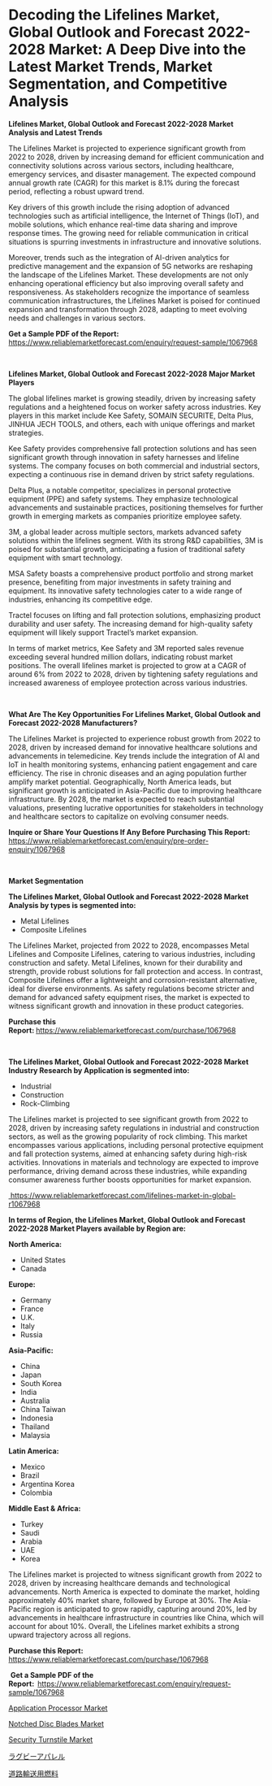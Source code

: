 <p><h1>Decoding the Lifelines Market, Global Outlook and Forecast 2022-2028 Market: A Deep Dive into the Latest Market Trends, Market Segmentation, and Competitive Analysis</h1></p><p><strong>Lifelines Market, Global Outlook and Forecast 2022-2028 Market Analysis and Latest Trends</strong></p>
<p><p>The Lifelines Market is projected to experience significant growth from 2022 to 2028, driven by increasing demand for efficient communication and connectivity solutions across various sectors, including healthcare, emergency services, and disaster management. The expected compound annual growth rate (CAGR) for this market is 8.1% during the forecast period, reflecting a robust upward trend.</p><p>Key drivers of this growth include the rising adoption of advanced technologies such as artificial intelligence, the Internet of Things (IoT), and mobile solutions, which enhance real-time data sharing and improve response times. The growing need for reliable communication in critical situations is spurring investments in infrastructure and innovative solutions.</p><p>Moreover, trends such as the integration of AI-driven analytics for predictive management and the expansion of 5G networks are reshaping the landscape of the Lifelines Market. These developments are not only enhancing operational efficiency but also improving overall safety and responsiveness. As stakeholders recognize the importance of seamless communication infrastructures, the Lifelines Market is poised for continued expansion and transformation through 2028, adapting to meet evolving needs and challenges in various sectors.</p></p>
<p><strong>Get a Sample PDF of the Report:&nbsp;</strong> <a href="https://www.reliablemarketforecast.com/enquiry/request-sample/1067968">https://www.reliablemarketforecast.com/enquiry/request-sample/1067968</a></p>
<p>&nbsp;</p>
<p><strong>Lifelines Market, Global Outlook and Forecast 2022-2028 Major Market Players</strong></p>
<p><p>The global lifelines market is growing steadily, driven by increasing safety regulations and a heightened focus on worker safety across industries. Key players in this market include Kee Safety, SOMAIN SECURITE, Delta Plus, JINHUA JECH TOOLS, and others, each with unique offerings and market strategies.</p><p>Kee Safety provides comprehensive fall protection solutions and has seen significant growth through innovation in safety harnesses and lifeline systems. The company focuses on both commercial and industrial sectors, expecting a continuous rise in demand driven by strict safety regulations.</p><p>Delta Plus, a notable competitor, specializes in personal protective equipment (PPE) and safety systems. They emphasize technological advancements and sustainable practices, positioning themselves for further growth in emerging markets as companies prioritize employee safety.</p><p>3M, a global leader across multiple sectors, markets advanced safety solutions within the lifelines segment. With its strong R&D capabilities, 3M is poised for substantial growth, anticipating a fusion of traditional safety equipment with smart technology.</p><p>MSA Safety boasts a comprehensive product portfolio and strong market presence, benefiting from major investments in safety training and equipment. Its innovative safety technologies cater to a wide range of industries, enhancing its competitive edge.</p><p>Tractel focuses on lifting and fall protection solutions, emphasizing product durability and user safety. The increasing demand for high-quality safety equipment will likely support Tractel’s market expansion.</p><p>In terms of market metrics, Kee Safety and 3M reported sales revenue exceeding several hundred million dollars, indicating robust market positions. The overall lifelines market is projected to grow at a CAGR of around 6% from 2022 to 2028, driven by tightening safety regulations and increased awareness of employee protection across various industries.</p></p>
<p>&nbsp;</p>
<p><strong>What Are The Key Opportunities For Lifelines Market, Global Outlook and Forecast 2022-2028 Manufacturers?</strong></p>
<p><p>The Lifelines Market is projected to experience robust growth from 2022 to 2028, driven by increased demand for innovative healthcare solutions and advancements in telemedicine. Key trends include the integration of AI and IoT in health monitoring systems, enhancing patient engagement and care efficiency. The rise in chronic diseases and an aging population further amplify market potential. Geographically, North America leads, but significant growth is anticipated in Asia-Pacific due to improving healthcare infrastructure. By 2028, the market is expected to reach substantial valuations, presenting lucrative opportunities for stakeholders in technology and healthcare sectors to capitalize on evolving consumer needs.</p></p>
<p><strong>Inquire or Share Your Questions If Any Before Purchasing This Report:</strong> <a href="https://www.reliablemarketforecast.com/enquiry/pre-order-enquiry/1067968">https://www.reliablemarketforecast.com/enquiry/pre-order-enquiry/1067968</a></p>
<p>&nbsp;</p>
<p><strong>Market Segmentation</strong></p>
<p><strong>The Lifelines Market, Global Outlook and Forecast 2022-2028 Market Analysis by types is segmented into:</strong></p>
<p><ul><li>Metal Lifelines</li><li>Composite Lifelines</li></ul></p>
<p><p>The Lifelines Market, projected from 2022 to 2028, encompasses Metal Lifelines and Composite Lifelines, catering to various industries, including construction and safety. Metal Lifelines, known for their durability and strength, provide robust solutions for fall protection and access. In contrast, Composite Lifelines offer a lightweight and corrosion-resistant alternative, ideal for diverse environments. As safety regulations become stricter and demand for advanced safety equipment rises, the market is expected to witness significant growth and innovation in these product categories.</p></p>
<p><strong>Purchase this Report:&nbsp;</strong><a href="https://www.reliablemarketforecast.com/purchase/1067968">https://www.reliablemarketforecast.com/purchase/1067968</a></p>
<p>&nbsp;</p>
<p><strong>The Lifelines Market, Global Outlook and Forecast 2022-2028 Market Industry Research by Application is segmented into:</strong></p>
<p><ul><li>Industrial</li><li>Construction</li><li>Rock-Climbing</li></ul></p>
<p><p>The Lifelines market is projected to see significant growth from 2022 to 2028, driven by increasing safety regulations in industrial and construction sectors, as well as the growing popularity of rock climbing. This market encompasses various applications, including personal protective equipment and fall protection systems, aimed at enhancing safety during high-risk activities. Innovations in materials and technology are expected to improve performance, driving demand across these industries, while expanding consumer awareness further boosts opportunities for market expansion.</p></p>
<p><a href="https://www.reliablemarketforecast.com/lifelines-market-in-global-r1067968">&nbsp;https://www.reliablemarketforecast.com/lifelines-market-in-global-r1067968</a></p>
<p><strong>In terms of Region, the Lifelines Market, Global Outlook and Forecast 2022-2028 Market Players available by Region are:</strong></p>
<p>
    <p> <strong> North America: </strong>
        <ul>
            <li>United States</li>
            <li>Canada</li>
        </ul>
        </p> 
    <p> <strong> Europe: </strong>
        <ul>
            <li>Germany</li>
            <li>France</li>
            <li>U.K.</li>
            <li>Italy</li>
            <li>Russia</li>
        </ul>
        </p> 
    <p> <strong> Asia-Pacific: </strong>
        <ul>
            <li>China</li>
            <li>Japan</li>
            <li>South Korea</li>
            <li>India</li>
            <li>Australia</li>
            <li>China Taiwan</li>
            <li>Indonesia</li>
            <li>Thailand</li>
            <li>Malaysia</li>
        </ul>
        </p> 
    <p> <strong> Latin America: </strong>
        <ul>
            <li>Mexico</li>
            <li>Brazil</li>
            <li>Argentina Korea</li>
            <li>Colombia</li>
        </ul>
        </p> 
    <p> <strong> Middle East & Africa: </strong>
        <ul>
            <li>Turkey</li>
            <li>Saudi</li>
            <li>Arabia</li>
            <li>UAE</li>
            <li>Korea</li>
        </ul>
    </p>
    </p>
<p><p>The Lifelines market is projected to witness significant growth from 2022 to 2028, driven by increasing healthcare demands and technological advancements. North America is expected to dominate the market, holding approximately 40% market share, followed by Europe at 30%. The Asia-Pacific region is anticipated to grow rapidly, capturing around 20%, led by advancements in healthcare infrastructure in countries like China, which will account for about 10%. Overall, the Lifelines market exhibits a strong upward trajectory across all regions.</p></p>
<p><strong>Purchase this Report: </strong><a href="https://www.reliablemarketforecast.com/purchase/1067968">https://www.reliablemarketforecast.com/purchase/1067968</a></p>
<p>&nbsp;<strong>Get a Sample PDF of the Report:&nbsp;&nbsp;</strong><a href="https://www.reliablemarketforecast.com/enquiry/request-sample/1067968">https://www.reliablemarketforecast.com/enquiry/request-sample/1067968</a></p>
<p><strong></strong></p>
<p><p><a href="https://medium.com/@kirstencharrison82024/market-forecasting-change-global-application-processor-market-dynamics-and-future-trends-2024-ac9009336e9f">Application Processor Market</a></p><p><a href="https://www.linkedin.com/pulse/global-notched-disc-blades-market-product-type-application-a6wnf?trackingId=aOEMqxjQRrWMfuxlJ9KziA%3D%3D">Notched Disc Blades Market</a></p><p><a href="https://www.linkedin.com/pulse/security-turnstile-market-size-share-trends-analysis-report-bap7f?trackingId=Xcjgwe96RDqyZ6aYehy%2B%2Fg%3D%3D">Security Turnstile Market</a></p><p><a href="https://medium.com/@mayeuwjvassey/%E5%B8%82%E5%A0%B4%E4%BA%88%E6%B8%AC-%E3%82%B0%E3%83%AD%E3%83%BC%E3%83%90%E3%83%AB%E3%83%A9%E3%82%B0%E3%83%93%E3%83%BC%E3%82%A2%E3%83%91%E3%83%AC%E3%83%AB%E3%81%AE%E3%83%88%E3%83%AC%E3%83%B3%E3%83%89%E3%81%A8%E5%BD%B1%E9%9F%BF%E5%88%86%E6%9E%90-2024%E5%B9%B4-2031%E5%B9%B4-%E7%94%A8%E9%80%94%E5%88%A5-%E7%94%B7%E6%80%A7-%E5%A5%B3%E6%80%A7-%E3%81%8A%E3%82%88%E3%81%B3%E3%82%BF%E3%82%A4%E3%83%97%E5%88%A5-t%E3%82%B7%E3%83%A3%E3%83%84-%E3%82%BF%E3%83%B3%E3%82%AF%E3%83%88%E3%83%83%E3%83%97-%E3%83%95%E3%83%BC%E3%83%87%E3%82%A3%E3%83%BC-%E3%82%B8%E3%83%A3%E3%82%B1%E3%83%83%E3%83%88-%E3%82%B7%E3%83%A7%E3%83%BC%E3%83%88%E3%83%91%E3%83%B3%E3%83%84-%E3%81%9D%E3%81%AE%E4%BB%96-41aa9ba8aea8">ラグビーアパレル</a></p><p><a href="https://medium.com/@mayeuwjvassey/%E9%81%93%E8%B7%AF%E8%BC%B8%E9%80%81%E7%87%83%E6%96%99%E5%B8%82%E5%A0%B4%E3%82%B7%E3%82%A7%E3%82%A2%E3%81%A8%E5%B8%82%E5%A0%B4%E5%88%86%E6%9E%90-2024%E5%B9%B4%E3%81%8B%E3%82%892031%E5%B9%B4%E3%81%BE%E3%81%A7%E3%81%AE%E6%88%90%E9%95%B7%E5%82%BE%E5%90%91%E3%81%A8%E4%BA%88%E6%B8%AC-a7200c911bdc">道路輸送用燃料</a></p></p>